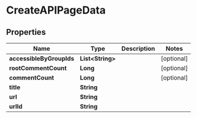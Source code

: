 

# CreateAPIPageData


## Properties

| Name | Type | Description | Notes |
|------------ | ------------- | ------------- | -------------|
|**accessibleByGroupIds** | **List&lt;String&gt;** |  |  [optional] |
|**rootCommentCount** | **Long** |  |  [optional] |
|**commentCount** | **Long** |  |  [optional] |
|**title** | **String** |  |  |
|**url** | **String** |  |  |
|**urlId** | **String** |  |  |




